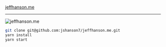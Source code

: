 [jeffhanson.me](https://www.jeffhanson.me)

---

![jeffhanson.me](https://cloud.githubusercontent.com/assets/2469458/25925524/f1cd9f6c-359d-11e7-91fd-1363431f0fb9.png)

```sh
git clone git@github.com:jshanson7/jeffhanson.me.git
yarn install
yarn start
```